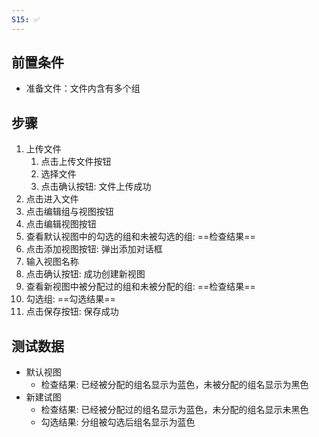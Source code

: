 ```yaml
---
S15: ✅
---
```


## 前置条件

- 准备文件：文件内含有多个组

## 步骤

1. 上传文件
	1. 点击上传文件按钮
	2. 选择文件
	3. 点击确认按钮: 文件上传成功
2. 点击进入文件
3. 点击编辑组与视图按钮
4. 点击编辑视图按钮
5. 查看默认视图中的勾选的组和未被勾选的组: ==检查结果== 
6. 点击添加视图按钮: 弹出添加对话框
7. 输入视图名称
8. 点击确认按钮: 成功创建新视图
9. 查看新视图中被分配过的组和未被分配的组: ==检查结果== 
10. 勾选组: ==勾选结果== 
11. 点击保存按钮: 保存成功

## 测试数据

- 默认视图
	- 检查结果: 已经被分配的组名显示为蓝色，未被分配的组名显示为黑色
- 新建试图
	- 检查结果: 已经被分配过的组名显示为蓝色，未分配的组名显示未黑色
	- 勾选结果: 分组被勾选后组名显示为蓝色
